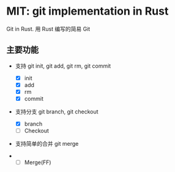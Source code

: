 # MIT: git implementation in Rust

Git in Rust. 用 Rust 编写的简易 Git

## 主要功能

-   支持 git init, git add, git rm, git commit

    -   [x] init
    -   [x] add
    -   [x] rm
    -   [x] commit

-   支持分支 git branch, git checkout

    -   [x] branch
    -   [ ] Checkout

-   支持简单的合并 git merge

-   -   [ ] Merge(FF)

